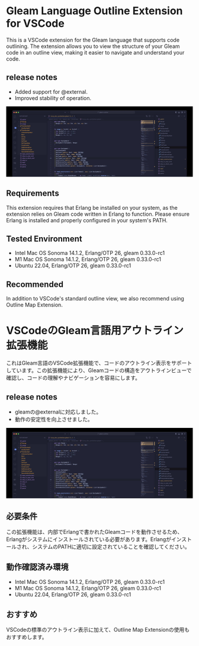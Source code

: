 # Gleam Language Outline Extension for VSCode

This is a VSCode extension for the Gleam language that supports code outlining. The extension allows you to view the structure of your Gleam code in an outline view, making it easier to navigate and understand your code.

## release notes
- Added support for @external.
- Improved stability of operation.

![Example of Outline View](images/screen1.jpg)

## Requirements

This extension requires that Erlang be installed on your system, as the extension relies on Gleam code written in Erlang to function. Please ensure Erlang is installed and properly configured in your system's PATH.

## Tested Environment

- Intel Mac OS Sonoma 14.1.2, Erlang/OTP 26, gleam 0.33.0-rc1
- M1 Mac OS Sonoma 14.1.2, Erlang/OTP 26, gleam 0.33.0-rc1
- Ubuntu 22.04, Erlang/OTP 26, gleam 0.33.0-rc1

## Recommended

In addition to VSCode's standard outline view, we also recommend using Outline Map Extension.

# VSCodeのGleam言語用アウトライン拡張機能

これはGleam言語のVSCode拡張機能で、コードのアウトライン表示をサポートしています。この拡張機能により、Gleamコードの構造をアウトラインビューで確認し、コードの理解やナビゲーションを容易にします。

## release notes
- gleamの@externalに対応しました。
- 動作の安定性を向上させました。

![アウトライン表示の例](images/screen1.jpg)

## 必要条件

この拡張機能は、内部でErlangで書かれたGleamコードを動作させるため、Erlangがシステムにインストールされている必要があります。Erlangがインストールされ、システムのPATHに適切に設定されていることを確認してください。

## 動作確認済み環境

- Intel Mac OS Sonoma 14.1.2, Erlang/OTP 26, gleam 0.33.0-rc1
- M1 Mac OS Sonoma 14.1.2, Erlang/OTP 26, gleam 0.33.0-rc1
- Ubuntu 22.04, Erlang/OTP 26, gleam 0.33.0-rc1

## おすすめ

VSCodeの標準のアウトライン表示に加えて、Outline Map Extensionの使用もおすすめします。
